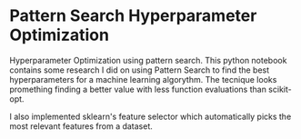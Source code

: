# Pattern Search Hyperparameter Optimization
Hyperparameter Optimization using pattern search. This python notebook contains some research I did on using Pattern Search to find the best hyperparameters for a machine learning algorythm.  The tecnique looks promething finding a better value with less function evaluations than scikit-opt.

I also implemented sklearn's feature selector which automatically picks the most relevant features from a dataset.

